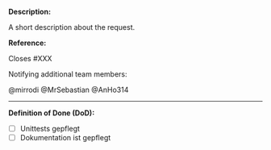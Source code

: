 **Description:**  

A short description about the request.

**Reference:**

Closes #XXX

Notifying additional team members:

@mirrodi @MrSebastian @AnHo314

---
**Definition of Done (DoD):**

- [ ] Unittests gepflegt
- [ ] Dokumentation ist gepflegt